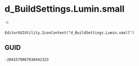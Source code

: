# d_BuildSettings.Lumin.small
![](/img/d_BuildSettings.Lumin.small.png)

``` CSharp
EditorGUIUtility.IconContent("d_BuildSettings.Lumin.small")
```
## GUID
```
-2841579067038442323
```
